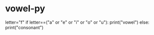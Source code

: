 # vowel-py
letter="f" 
if
letter==("a" or "e" or "i" or "o" or "u"):
print("vowel") 
else:
print("consonant")
